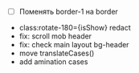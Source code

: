 - [ ] Поменять border-1 на border
- class:rotate-180={isShow} redact
- fix: scroll mob header 
- fix: check main layout bg-header
- move translateCases()
- add amination cases 
